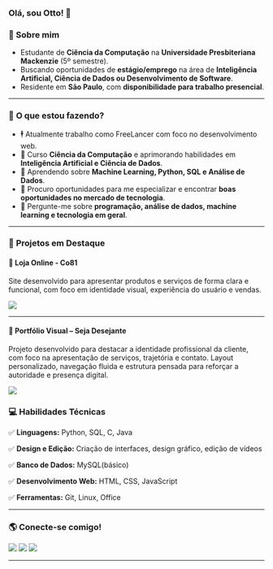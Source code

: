 ### **Olá, sou Otto!** 🧐 

### 📌 Sobre mim  
- Estudante de **Ciência da Computação** na **Universidade Presbiteriana Mackenzie** (5º semestre).
- Buscando oportunidades de **estágio/emprego** na área de **Inteligência Artificial, Ciência de Dados ou Desenvolvimento de Software**.
- Residente em **São Paulo**, com **disponibilidade para trabalho presencial**.  
  

---

### 🚀 **O que estou fazendo?**  
- 🕴  Atualmente trabalho como FreeLancer com foco no desenvolvimento web.
- 🔭 Curso **Ciência da Computação** e aprimorando habilidades em **Inteligência Artificial e Ciência de Dados**. 
- 🌱 Aprendendo sobre **Machine Learning, Python, SQL e Análise de Dados**.  
- 🤔 Procuro oportunidades para me especializar e encontrar **boas oportunidades no mercado de tecnologia**.  
- 💬 Pergunte-me sobre **programação, análise de dados, machine learning e tecnologia em geral**.   

---

### 💼 **Projetos em Destaque**  

#### 📌 Loja Online - Co81
Site desenvolvido para apresentar produtos e serviços de forma clara e funcional, com foco em identidade visual, experiência do usuário e vendas.

<div>  
  <a href="https://www.co81.com.br" target="_blank">
    <img src="https://img.shields.io/badge/-Acessar%20Site-%230077B5?style=for-the-badge&logo=google-chrome&logoColor=white" target="_blank">
  </a>  
</div>

---

#### 📌 Portfólio Visual – Seja Desejante
Projeto desenvolvido para destacar a identidade profissional da cliente, com foco na apresentação de serviços, trajetória e contato. Layout personalizado, navegação fluida e estrutura pensada para reforçar a autoridade e presença digital.

<div>  
  <a href="https://www.sejadesejante.com.br/" target="_blank">
    <img src="https://img.shields.io/badge/-Acessar%20Site-%230077B5?style=for-the-badge&logo=google-chrome&logoColor=white" target="_blank">
  </a>  
</div>

### 💻 **Habilidades Técnicas**  
✅ **Linguagens:** Python, SQL, C, Java

✅ **Design e Edição:** Criação de interfaces, design gráfico, edição de vídeos

✅ **Banco de Dados:** MySQL(básico)

✅ **Desenvolvimento Web:** HTML, CSS, JavaScript

✅ **Ferramentas:** Git, Linux, Office  

---

### 🌎 **Conecte-se comigo!**  
<div> 
  <a href="https://www.linkedin.com/in/ottoenoc/" target="_blank"><img src="https://img.shields.io/badge/-LinkedIn-%230077B5?style=for-the-badge&logo=linkedin&logoColor=white" target="_blank"></a> 
  <a href = "mailto:ottoenoc@gmail.com"><img src="https://img.shields.io/badge/-Gmail-%23333?style=for-the-badge&logo=gmail&logoColor=white" target="_blank"></a>
  <a href="https://wa.me/11998280299" target="_blank">
    <img src="https://img.shields.io/badge/-WhatsApp-%25D366?style=for-the-badge&logo=whatsapp&logoColor=white" target="_blank">
  </a>
</div>  

---
